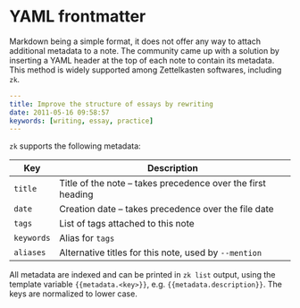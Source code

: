 # YAML frontmatter

Markdown being a simple format, it does not offer any way to attach additional metadata to a note. The community came up with a solution by inserting a YAML header at the top of each note to contain its metadata. This method is widely supported among Zettelkasten softwares, including `zk`.

```yaml
---
title: Improve the structure of essays by rewriting
date: 2011-05-16 09:58:57
keywords: [writing, essay, practice]
---
```

`zk` supports the following metadata:

| Key        | Description                                                 |
|------------|-------------------------------------------------------------|
| `title`    | Title of the note – takes precedence over the first heading |
| `date`     | Creation date – takes precedence over the file date         |
| `tags`     | List of tags attached to this note                          |
| `keywords` | Alias for `tags`                                            |
| `aliases`  | Alternative titles for this note, used by `--mention`       |

All metadata are indexed and can be printed in `zk list` output, using the template variable `{{metadata.<key>}}`, e.g. `{{metadata.description}}`. The keys are normalized to lower case.
